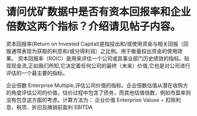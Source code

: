 # 请问优矿数据中是否有资本回报率和企业倍数这两个指标？介绍请见帖子内容。

资本回报率(Return on Invested Capital)是指投出和/或使用资金与相关回报（回报通常表现为获取的利息和/或分得利润）之比例。用于衡量投出资金的使用效果。
资本回报率（ROIC）是用来评估一个公司或其事业部门历史绩效的指标。贴现现金流,正如我们所知,它决定着任何公司的最终（未来）价值,它也是对公司进行评估的一个最主要的指标。

企业倍数 Enterprise Multiple,评估公司价值的指标。企业倍数估值从潜在收购方的角度评估公司的价值，估价过程中包含了债务，而其他估值倍数，例如市盈率则没有包含这方面的考虑。计算方法为：
企业价值 Enterprise Valuse ÷ 扣除利息、税项、折旧及摊销前盈利 EBITDA